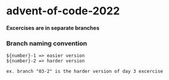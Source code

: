 # advent-of-code-2022

#### Excercises are in separate branches

### Branch naming convention
```
${number}-1 => easier version
${number}-2 => harder version

ex. branch "03-2" is the harder version of day 3 excercise
```
